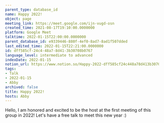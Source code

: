 ```yaml
---
parent_type: database_id
name: Happy 2022!
object: page
meeting_link: https://meet.google.com/ijn-vugd-osn
created_time: 2021-08-17T19:10:00.0000000
platform: Google Meet
talktime: 2022-01-15T22:00:00.0000000
parent_database_id: e9339446-880f-4ef0-8ad7-8ad1f507dded
last_edited_time: 2022-01-15T22:21:00.0000000
id: dff585cf-24c4-48a7-8d41-3b30708b0767
language_level: intermediate to advanced
indexDate: 2022-01-15
notion_url: https://www.notion.so/Happy-2022-dff585cf24c448a78d413b30708b0767
tags:
- Talk
- 2022-01-15
- Abby
archived: false
title: Happy 2022!
hosts: Abby
---
```


Hello, I am honored and excited to be the host at the first meeting of this group in 2022! Let's have a free talk to meet this new year :)





